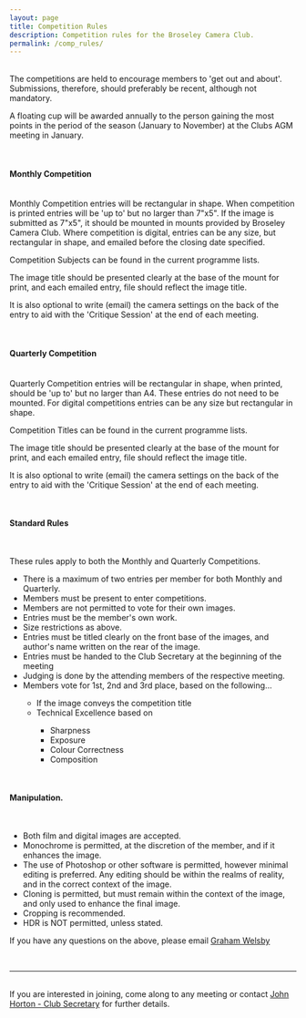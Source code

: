```yaml
---
layout: page
title: Competition Rules
description: Competition rules for the Broseley Camera Club.
permalink: /comp_rules/
---
```


<!-- <img class="col one right" src="/assets/img/prof_pic.jpg"> -->

<br/>
The competitions are held to encourage members to 'get out and about'. Submissions, therefore, should preferably be recent, although not mandatory.

A floating cup will be awarded annually to the person gaining the most points in the period of the season (January to November) at the Clubs AGM meeting in January.

<br>

#### Monthly Competition

<br>
Monthly Competition entries will be rectangular in shape. When competition is printed entries will be 'up to' but no larger than 7&quot;x5&quot;. If the image is submitted as 7&quot;x5&quot;, it should be mounted in mounts provided by Broseley Camera Club. Where competition is digital, entries can be any size, but rectangular in shape, and emailed before the closing date specified.

Competition Subjects can be found in the current programme lists.

The image title should be presented clearly at the base of the mount for print, and each emailed entry, file should reflect the image title.

It is also optional to write (email) the camera settings on the back of the entry to aid with the 'Critique Session' at the end of each meeting.

<br>

#### Quarterly Competition

<br>
Quarterly Competition entries will be rectangular in shape, when printed, should be 'up to' but no larger than A4. These entries do not need to be mounted. For digital competitions entries can be any size but rectangular in shape.

Competition Titles can be found in the current programme lists.

The image title should be presented clearly at the base of the mount for print, and each emailed entry, file should reflect the image title.

It is also optional to write (email) the camera settings on the back of the entry to aid with the 'Critique Session' at the end of each meeting.

<br>

#### Standard Rules

<br>

These rules apply to both the Monthly and Quarterly Competitions.

<ul>
	<li>There is a maximum of two entries per member for both Monthly and Quarterly.</li>
	<li>Members must be present to enter competitions.</li>
	<li>Members are not permitted to vote for their own images.</li>
	<li>Entries must be the member's own work.</li>
	<li>Size restrictions as above.</li>
	<li>Entries must be titled clearly on the front base of the images, and author's name written on the rear of the image.</li>
	<li>Entries must be handed to the Club Secretary at the beginning of the meeting</li>
	<li>Judging is done by the attending members of the respective meeting.</li>
	<li>Members vote for 1st, 2nd and 3rd place, based on the following...</li>
		<ul>
			<li>If the image conveys the competition title</li>
			<li>Technical Excellence based on</li>
				<ul>
					<li>Sharpness</li>
					<li>Exposure</li>
					<li>Colour Correctness</li>
					<li>Composition</li>
				</ul>
		</ul>
</ul>
<br>

#### Manipulation.
<br>

<ul>
	<li>Both film and digital images are accepted.</li>
	<li>Monochrome is permitted, at the discretion of the member, and if it enhances the image.</li>
	<li>The use of Photoshop or other software is permitted, however minimal editing is preferred. Any editing should be within the realms of reality, and in the correct context of the image.</li>
	<li>Cloning is permitted, but must remain within the context of the image, and only used to enhance the final image.</li>
	<li>Cropping is recommended.</li>
	<li>HDR is NOT permitted, unless stated.</li>
</ul>
 

  
If you have any questions on the above, please email <a href="mailto:grahamwelsby@gmail.com">Graham Welsby</a>


<br/>
<hr/>
<br/>
<span class="contacticon center">
	<a href="mailto:BroseleyPhotography@gmail.com"><i class="fa fa-envelope-square"></i></a>
<!--<a href="https://github.com" target="_blank"><i class="fa fa-github-square"></i></a>
	<a href="https://www.linkedin.com" target="_blank"><i class="fa fa-linkedin-square"></i></a>
	<a href="http://tumblr.com" target="_blank"><i class="fa fa-tumblr-square"></i></a> -->
	<a href="https://twitter.com/BroseleyPhoto" target="_blank"><i class="fa fa-twitter-square"></i></a>
</span>

<div class="col three caption">
	If you are interested in joining, come along to any meeting or contact <a href="mailto:john.horton4@btinternet.com">John Horton - Club Secretary</a> for further details.
</div>

